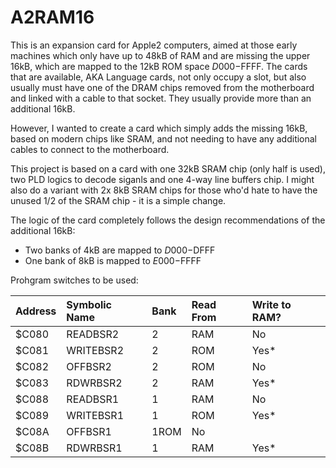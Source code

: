 # A2RAM16
This is an expansion card for Apple2 computers, aimed at those early machines which only have up to 48kB of RAM and are missing the upper 16kB, which are mapped to the 12kB ROM space $D000-$FFFF.
The cards that are available, AKA Language cards, not only occupy a slot, but also usually must have one of the DRAM chips removed from the motherboard and linked with a cable to that socket. They usually provide more than an additional 16kB.

However, I wanted to create a card which simply adds the missing 16kB, based on modern chips like SRAM, and not needing to have any additional cables to connect to the motherboard.

This project is based on a card with one 32kB SRAM chip (only half is used), two PLD logics to decode siganls and one 4-way line buffers chip. I might also do a variant with 2x 8kB SRAM chips for those who'd hate to have the unused 1/2 of the SRAM chip - it is a simple change.

The logic of the card completely follows the design recommendations of the additional 16kB:
* Two banks of 4kB are mapped to $D000-$DFFF
* One bank of 8kB is mapped to $E000-$FFFF

Prohgram switches to be used:

|Address  | Symbolic Name | Bank | Read From | Write to RAM? |
|:--------|:--------------|:-----|:----------|:--------------|
|$C080|READBSR2|2|RAM|No|
|$C081|WRITEBSR2|2|ROM|Yes*|
|$C082|OFFBSR2|2|ROM|No|
|$C083|RDWRBSR2|2|RAM|Yes*|
|$C088|READBSR1|1|RAM|No|
|$C089|WRITEBSR1|1|ROM|Yes*|
|$C08A|OFFBSR1|1ROM|No|
|$C08B|RDWRBSR1|1|RAM|Yes*|
